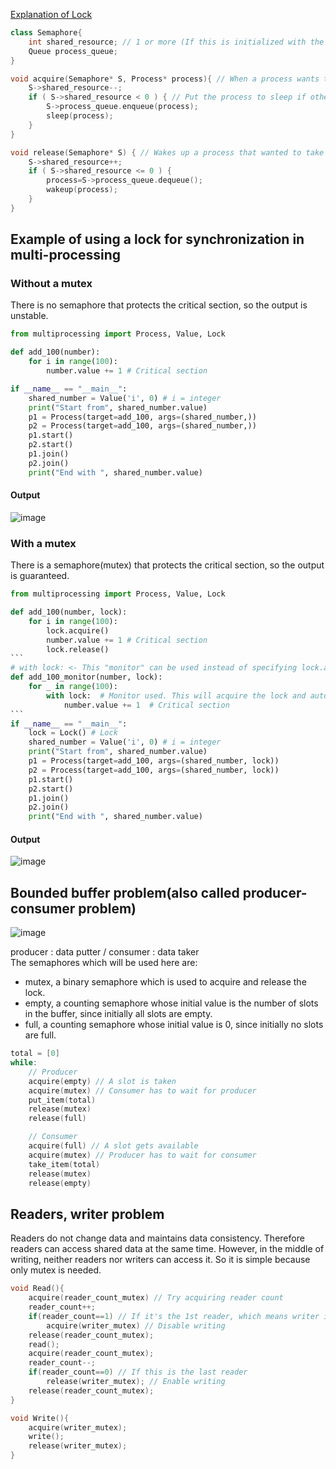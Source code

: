 [Explanation of Lock](https://github.com/vacu9708/Study-records/blob/main/Embedded_system/Linux%20kernel/5.%20Lock.pdf)

~~~c++
class Semaphore{
	int shared_resource; // 1 or more (If this is initialized with the value 1, it can function similarly to a mutex.)
	Queue process_queue;
}

void acquire(Semaphore* S, Process* process){ // When a process wants to take a shared resource
    S->shared_resource--;
    if ( S->shared_resource < 0 ) { // Put the process to sleep if other processes are using the shared resource
        S->process_queue.enqueue(process);
        sleep(process);
    }
}

void release(Semaphore* S) { // Wakes up a process that wanted to take a shared resource
    S->shared_resource++;
    if ( S->shared_resource <= 0 ) { 
        process=S->process_queue.dequeue();
        wakeup(process);
    }
}
~~~

## Example of using a lock for synchronization in multi-processing
### Without a mutex
There is no semaphore that protects the critical section, so the output is unstable.
~~~python
from multiprocessing import Process, Value, Lock

def add_100(number):
    for i in range(100):
        number.value += 1 # Critical section

if __name__ == "__main__":
    shared_number = Value('i', 0) # i = integer
    print("Start from", shared_number.value)
    p1 = Process(target=add_100, args=(shared_number,))
    p2 = Process(target=add_100, args=(shared_number,))
    p1.start()
    p2.start()
    p1.join()
    p2.join()
    print("End with ", shared_number.value)
~~~
#### Output
![image](https://user-images.githubusercontent.com/67142421/177394795-d4fc8ac8-d465-4f08-b00b-40202a48e261.png)

### With a mutex
There is a semaphore(mutex) that protects the critical section, so the output is guaranteed.
~~~python
from multiprocessing import Process, Value, Lock

def add_100(number, lock):
    for i in range(100):
        lock.acquire()
        number.value += 1 # Critical section
        lock.release()
```
# with lock: <- This "monitor" can be used instead of specifying lock.acquire() and release() manually.
def add_100_monitor(number, lock):
    for _ in range(100):
        with lock:  # Monitor used. This will acquire the lock and automatically release it after the block
            number.value += 1  # Critical section
```
if __name__ == "__main__":
    lock = Lock() # Lock
    shared_number = Value('i', 0) # i = integer
    print("Start from", shared_number.value)
    p1 = Process(target=add_100, args=(shared_number, lock))
    p2 = Process(target=add_100, args=(shared_number, lock))
    p1.start()
    p2.start()
    p1.join()
    p2.join()
    print("End with ", shared_number.value)
~~~
#### Output
![image](https://user-images.githubusercontent.com/67142421/177388487-051bd0f0-e5ea-4242-9278-a97af7899ca5.png)

## Bounded buffer problem(also called producer-consumer problem)
![image](https://github.com/vacu9708/Fundamental-knowledge/assets/67142421/96cf93d8-74ea-4347-abf5-6fef6e22ab79)

producer : data putter / consumer : data taker<br>
The semaphores which will be used here are:
- mutex, a binary semaphore which is used to acquire and release the lock.
- empty, a counting semaphore whose initial value is the number of slots in the buffer, since initially all slots are empty.
- full, a counting semaphore whose initial value is 0, since initially no slots are full.

~~~c++
total = [0]
while:
	// Producer
	acquire(empty) // A slot is taken
	acquire(mutex) // Consumer has to wait for producer
	put_item(total)
	release(mutex)
	release(full)

	// Consumer
	acquire(full) // A slot gets available
	acquire(mutex) // Producer has to wait for consumer
	take_item(total)
	release(mutex)
	release(empty)
~~~

## Readers, writer problem
Readers do not change data and maintains data consistency. Therefore readers can access shared data at the same time.<nt>
However, in the middle of writing, neither readers nor writers can access it. So it is simple because only mutex is needed.<br>

~~~c++
void Read(){
	acquire(reader_count_mutex) // Try acquiring reader count
	reader_count++;
	if(reader_count==1) // If it's the 1st reader, which means writer is off
		acquire(writer_mutex) // Disable writing
	release(reader_count_mutex);
	read();
	acquire(reader_count_mutex);
	reader_count--;
	if(reader_count==0) // If this is the last reader
		release(writer_mutex); // Enable writing
	release(reader_count_mutex);
}

void Write(){
	acquire(writer_mutex);
	write();
	release(writer_mutex);
}
~~~

